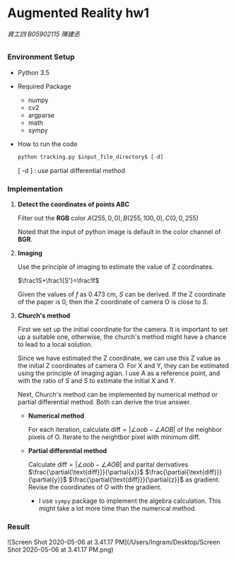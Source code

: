 # Augmented Reality hw1

###### 資工四 B05902115 陳建丞

### Environment Setup

* Python 3.5

* Required Package

  * numpy
  * cv2 
  * argparse
  * math
  * sympy

* How to run the code

  ``````python
  python tracking.py $input_file_directory$ [-d]
  ``````

  [ -d ] : use partial differential method

### Implementation

1. **Detect the coordinates of points ABC**

   Filter out the **RGB** color $A(255, 0, 0), B(255, 100, 0), C(0, 0, 255)$

   Noted that the input of python image is default in the color channel of **BGR**.

2. **Imaging**

   Use the principle of imaging to estimate the value of Z coordinates.

   $\frac1S+\frac1{S'}=\frac1f$

   Given the values of $f$ as 0.473 cm, $S$ can be derived. If the Z coordinate of the paper is 0, then the Z coordinate of camera O is close to $S$. 

3. **Church's method**

   First we set up the initial coordinate for the camera. It is important to set up a suitable one, otherwise, the church's method might have a chance to lead to a local solution. 

   Since we have estimated the Z coordinate, we can use this Z value as the initial Z coordinates of camera O. For X and Y, they can be estimated using the principle of imaging agian. I use A as a reference point, and with the ratio of $S$ and $S$ to estimate the initial X and Y.

   Next, Church's method can be implemented by numerical method or partial differential method. Both can derive the true answer.

   * **Numerical method**

     For each iteration, calculate $\text{diff} = |\angle aob-\angle AOB|$ of the neighbor pixels of O. Iterate to the neightbor pixel with minimum $\text{diff}$.  

   * **Partial differential method**

     Calculate $\text{diff} = |\angle aob- \angle AOB|$ and parital derivatives $\frac{\partial{\text{diff}}}{\partial{x}}$ $\frac{\partial{\text{diff}}}{\partial{y}}$ $\frac{\partial{\text{diff}}}{\partial{z}}$ as gradient. Revise the coordinates of O with the gradient.

     * I use ```sympy``` package to implement the algebra calculation. This might take a lot more time than the numerical method.

### Result

![Screen Shot 2020-05-06 at 3.41.17 PM](/Users/Ingram/Desktop/Screen Shot 2020-05-06 at 3.41.17 PM.png)
